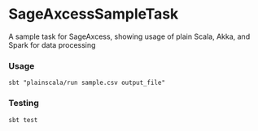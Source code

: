 # SageAxcessSampleTask
A sample task for SageAxcess, showing usage of plain Scala, Akka, and Spark for data processing

### Usage
`sbt "plainscala/run sample.csv output_file"`

### Testing
`sbt test`